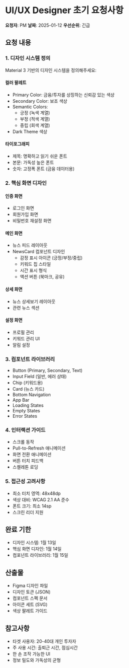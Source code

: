 # UI/UX Designer 초기 요청사항

**요청자**: PM
**날짜**: 2025-01-12
**우선순위**: 긴급

## 요청 내용

### 1. 디자인 시스템 정의
Material 3 기반의 디자인 시스템을 정의해주세요:

#### 컬러 팔레트
- Primary Color: 금융/투자를 상징하는 신뢰감 있는 색상
- Secondary Color: 보조 색상
- Semantic Colors:
  - 긍정 (녹색 계열)
  - 부정 (적색 계열)
  - 중립 (회색 계열)
- Dark Theme 색상

#### 타이포그래피
- 제목: 명확하고 읽기 쉬운 폰트
- 본문: 가독성 높은 폰트
- 숫자: 고정폭 폰트 (금융 데이터용)

### 2. 핵심 화면 디자인

#### 인증 화면
- 로그인 화면
- 회원가입 화면
- 비밀번호 재설정 화면

#### 메인 화면
- 뉴스 피드 레이아웃
- NewsCard 컴포넌트 디자인
  - 감정 표시 아이콘 (긍정/부정/중립)
  - 키워드 칩 스타일
  - 시간 표시 형식
  - 액션 버튼 (북마크, 공유)

#### 상세 화면
- 뉴스 상세보기 레이아웃
- 관련 뉴스 섹션

#### 설정 화면
- 프로필 관리
- 키워드 관리 UI
- 알림 설정

### 3. 컴포넌트 라이브러리
- Button (Primary, Secondary, Text)
- Input Field (일반, 에러 상태)
- Chip (키워드용)
- Card (뉴스 카드)
- Bottom Navigation
- App Bar
- Loading States
- Empty States
- Error States

### 4. 인터랙션 가이드
- 스크롤 동작
- Pull-to-Refresh 애니메이션
- 화면 전환 애니메이션
- 버튼 터치 피드백
- 스켈레톤 로딩

### 5. 접근성 고려사항
- 최소 터치 영역: 48x48dp
- 색상 대비: WCAG 2.1 AA 준수
- 폰트 크기: 최소 14sp
- 스크린 리더 지원

## 완료 기한
- 디자인 시스템: 1월 13일
- 핵심 화면 디자인: 1월 14일
- 컴포넌트 라이브러리: 1월 15일

## 산출물
- Figma 디자인 파일
- 디자인 토큰 (JSON)
- 컴포넌트 스펙 문서
- 아이콘 세트 (SVG)
- 색상 팔레트 가이드

## 참고사항
- 타겟 사용자: 20-40대 개인 투자자
- 주 사용 시간: 출퇴근 시간, 점심시간
- 한 손 조작 가능한 UI
- 정보 밀도와 가독성의 균형